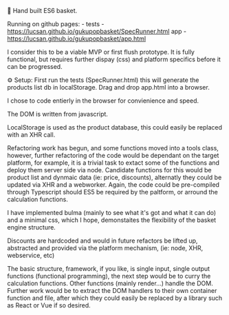 📝 Hand built ES6 basket.

Running on github pages: - 
tests - https://lucsan.github.io/gukupopbasket/SpecRunner.html
app - https://lucsan.github.io/gukupopbasket/app.html

I consider this to be a viable MVP or first flush prototype. It is fully functional, but requires further dispay (css) and platform specifics before it can be progressed.

⚙ Setup: First run the tests (SpecRunner.html) this will generate the products list db in localStorage. Drag and drop app.html into a browser.

I chose to code entierly in the browser for convienience and speed.

The DOM is written from javascript.

LocalStorage is used as the product database, this could easily be replaced with an XHR call.

Refactoring work has begun, and some functions moved into a tools class, however, further refactoring of the code would be dependant on the target platform, for example, it is a trivial task to extact some of the functions and deploy them server side via node. Candidate functions for this would be product list and dynmaic data (ie: price, discounts), alternatly they could be updated via XHR and a webworker. Again, the code could be pre-compiled through Typescript should ES5 be required by the paltform, or arround the calculation functions.

I have implemented bulma (mainly to see what it's got and what it can do) and a minimal css, which I hope, demonstaites the flexibility of the basket engine structure.

Discounts are hardcoded and would in future refactors be lifted up, abstracted and provided via the platform mechanism, (ie: node, XHR, webservice, etc)

The basic structure, framework, if you like, is single input, single output functions (functional programming), the next step would be to curry the calculation functions. Other functions (mainly render...) handle the DOM. Further work would be to extract the DOM handlers to their own container function and file, after which they could easily be replaced by a library such as React or Vue if so desired.